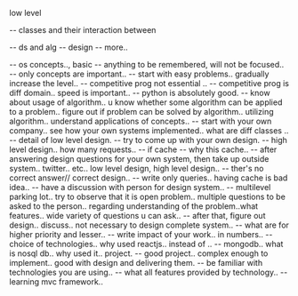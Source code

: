 low level

-- classes and their interaction between



-- ds and alg
-- design -- more..


-- os concepts.., basic 
-- anything to be remembered, will not be focused..
-- only concepts are important..
-- start with easy problems.. gradually increase the level..
-- competitive prog not essential ..
-- competitive prog is diff domain.. speed is important..
-- python is absolutely good.
-- know about usage of algorithm.. u know whether some
algorithm can be applied to a problem.. figure out if problem
can be solved by algorithm.. utilizing algorithm.. 
understand applications of concepts..
-- start with your own company.. see how your own systems implemented.. what are diff classes ..
-- detail of low level design.
-- try to come up with your own design.
-- high level design.. how many requests..
-- if cache -- why this cache..
-- after answering design questions for your own system, then take up outside system.. twitter.. etc.. low level design, high level design..
-- ther's no correct answer// correct design..
-- write only queries.. having cache is bad idea..
-- have a discussion with person for design system..
-- multilevel parking lot.. try to observe that it is open problem.. multiple questions to be asked to the person.. regarding understanding of the problem..what features.. wide variety of questions u can ask..
-- after that, figure out design.. discuss.. not necessary to design complete system..
-- what are for higher priority and lesser.. 
-- write impact of your work.. in numbers..
-- choice of technologies.. why used reactjs.. instead of ..
-- mongodb.. what is nosql db.. why used it.. project.
-- good project.. complex enough to implement.. good with design and delivering them.
-- be familiar with technologies you are using..
-- what all features provided by technology..
-- learning mvc framework.. 